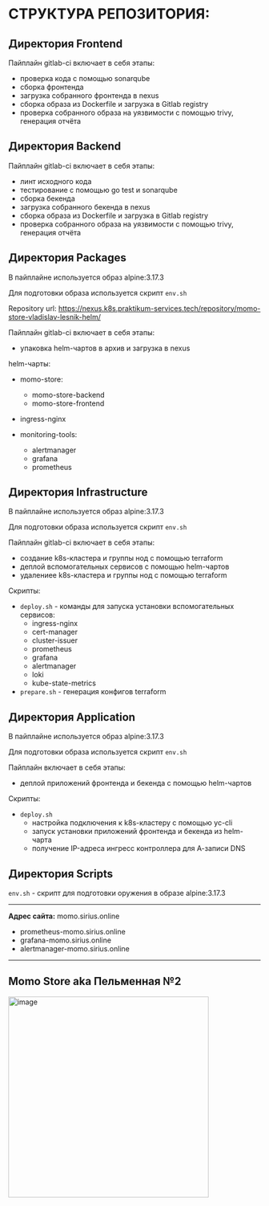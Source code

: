# СТРУКТУРА РЕПОЗИТОРИЯ:

## Директория Frontend

Пайплайн gitlab-ci включает в себя этапы:
  - проверка кода с помощью sonarqube
  - сборка фронтенда
  - загрузка собранного фронтенда в nexus
  - сборка образа из Dockerfile и загрузка в Gitlab registry
  - проверка собранного образа на уязвимости с помощью trivy, генерация отчёта

## Директория Backend

Пайплайн gitlab-ci включает в себя этапы:
  - линт исходного кода
  - тестирование с помощью go test и sonarqube
  - сборка бекенда
  - загрузка собранного бекенда в nexus
  - сборка образа из Dockerfile и загрузка в Gitlab registry
  - проверка собранного образа на уязвимости с помощью trivy, генерация отчёта

## Директория Packages

В пайплайне используется образ alpine:3.17.3

Для подготовки образа используется скрипт `env.sh`

Repository url: https://nexus.k8s.praktikum-services.tech/repository/momo-store-vladislav-lesnik-helm/

Пайплайн gitlab-ci включает в себя этапы:
  - упаковка helm-чартов в архив и загрузка в nexus

helm-чарты:

- momo-store:
  - momo-store-backend
  - momo-store-frontend

- ingress-nginx

- monitoring-tools:
  - alertmanager
  - grafana
  - prometheus

## Директория Infrastructure

В пайплайне используется образ alpine:3.17.3

Для подготовки образа используется скрипт `env.sh`

Пайплайн gitlab-ci включает в себя этапы:
  - создание k8s-кластера и группы нод с помощью terraform
  - деплой вспомогательных сервисов с помощью helm-чартов
  - удалениее k8s-кластера и группы нод с помощью terraform

Скрипты:
  - `deploy.sh` - команды для запуска установки вспомогательных сервисов:
    - ingress-nginx
    - cert-manager
    - cluster-issuer
    - prometheus
    - grafana
    - alertmanager
    - loki
    - kube-state-metrics
  - `prepare.sh` - генерация конфигов terraform

## Директория Application

В пайплайне используется образ alpine:3.17.3

Для подготовки образа используется скрипт `env.sh`

Пайплайн включает в себя этапы:
  - деплой приложений фронтенда и бекенда с помощью helm-чартов

Скрипты:
  - `deploy.sh`
    - настройка подключения к k8s-кластеру с помощью yc-cli
    - запуск установки приложений фронтенда и бекенда из helm-чарта
    - получение IP-адреса ингресс контроллера для А-записи DNS

## Директория Scripts

`env.sh` - скрипт для подготовки оружения в образе alpine:3.17.3

---

**Адрес сайта:** momo.sirius.online

- prometheus-momo.sirius.online
- grafana-momo.sirius.online
- alertmanager-momo.sirius.online

---

## Momo Store aka Пельменная №2

<img width="400" alt="image" src="https://user-images.githubusercontent.com/9394918/167876466-2c530828-d658-4efe-9064-825626cc6db5.png">
